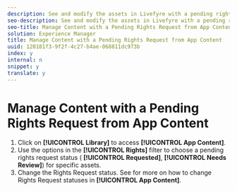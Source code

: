 ```yaml
---
description: See and modify the assets in Livefyre with a pending rights request.
seo-description: See and modify the assets in Livefyre with a pending rights request.
seo-title: Manage Content with a Pending Rights Request from App Content
solution: Experience Manager
title: Manage Content with a Pending Rights Request from App Content
uuid: 120181f3-9f2f-4c27-b4ae-068811dc973b
index: y
internal: n
snippet: y
translate: y
---
```


# Manage Content with a Pending Rights Request from App Content


1. Click on **[!UICONTROL  Library]** to access **[!UICONTROL  App Content]**.
1. Use the options in the **[!UICONTROL  Rights]** filter to choose a pending rights request status ( **[!UICONTROL  Requested]**, **[!UICONTROL  Needs Review]**) for specific assets.
1. Change the Rights Request status. See [](c_how_requesting_rights_works.md#c_how_requesting_rights_works) for more on how to change Rights Request statuses in **[!UICONTROL  App Content]**.
